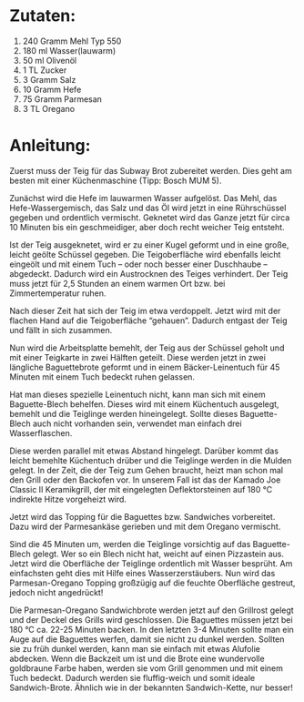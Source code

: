 # Zutaten:

1. 240 Gramm Mehl Typ 550
1. 180 ml    Wasser(lauwarm)
1. 50  ml    Olivenöl
1. 1   TL    Zucker
1. 3   Gramm Salz
1. 10  Gramm Hefe
1. 75  Gramm Parmesan
1. 3   TL    Oregano 

# Anleitung:
Zuerst muss der Teig für das Subway Brot zubereitet werden. Dies geht am besten mit einer Küchenmaschine (Tipp: Bosch MUM 5).

Zunächst wird die Hefe im lauwarmen Wasser aufgelöst. Das Mehl, das Hefe-Wassergemisch, 
das Salz und das Öl wird jetzt in eine Rührschüssel gegeben und ordentlich vermischt. 
Geknetet wird das Ganze jetzt für circa 10 Minuten bis ein geschmeidiger, aber doch recht weicher Teig entsteht.

Ist der Teig ausgeknetet, wird er zu einer Kugel geformt und in eine große, leicht geölte Schüssel gegeben.
Die Teigoberfläche wird ebenfalls leicht eingeölt und mit einem Tuch – oder noch besser einer Duschhaube – abgedeckt.
Dadurch wird ein Austrocknen des Teiges verhindert. Der Teig muss jetzt für 2,5 Stunden an einem warmen Ort bzw. bei Zimmertemperatur ruhen.

Nach dieser Zeit hat sich der Teig im etwa verdoppelt. Jetzt wird mit der flachen Hand auf die Teigoberfläche “gehauen”.
Dadurch entgast der Teig und fällt in sich zusammen.

Nun wird die Arbeitsplatte bemehlt, der Teig aus der Schüssel geholt und mit einer Teigkarte in zwei Hälften geteilt. 
Diese werden jetzt in zwei längliche Baguettebrote geformt und in einem Bäcker-Leinentuch für 45 Minuten mit einem Tuch bedeckt ruhen gelassen.

Hat man dieses spezielle Leinentuch nicht, kann man sich mit einem Baguette-Blech behelfen. Dieses wird mit einem Küchentuch ausgelegt, 
bemehlt und die Teiglinge werden hineingelegt. Sollte dieses Baguette-Blech auch nicht vorhanden sein, verwendet man einfach drei Wasserflaschen.

Diese werden parallel mit etwas Abstand hingelegt. Darüber kommt das leicht bemehlte Küchentuch drüber und die Teiglinge werden in die Mulden gelegt.
In der Zeit, die der Teig zum Gehen braucht, heizt man schon mal den Grill oder den Backofen vor. In unserem Fall ist das
der Kamado Joe Classic II Keramikgrill, der mit eingelegten Deflektorsteinen auf 180 °C indirekte Hitze vorgeheizt wird.

Jetzt wird das Topping für die Baguettes bzw. Sandwiches vorbereitet. Dazu wird der Parmesankäse gerieben und mit dem Oregano vermischt.

Sind die 45 Minuten um, werden die Teiglinge vorsichtig auf das Baguette-Blech gelegt. Wer so ein Blech nicht hat, weicht auf einen Pizzastein aus.
Jetzt wird die Oberfläche der Teiglinge ordentlich mit Wasser besprüht. Am einfachsten geht dies mit Hilfe eines Wasserzerstäubers.
Nun wird das Parmesan-Oregano Topping großzügig auf die feuchte Oberfläche gestreut, jedoch nicht angedrückt!

Die Parmesan-Oregano Sandwichbrote werden jetzt auf den Grillrost gelegt und der Deckel des Grills wird geschlossen.
Die Baguettes müssen jetzt bei 180 °C ca. 22-25 Minuten backen. In den letzten 3-4 Minuten sollte man ein Auge auf die Baguettes werfen, 
damit sie nicht zu dunkel werden. Sollten sie zu früh dunkel werden, kann man sie einfach mit etwas Alufolie abdecken.
Wenn die Backzeit um ist und die Brote eine wundervolle goldbraune Farbe haben, werden sie vom Grill genommen und mit einem Tuch bedeckt.
Dadurch werden sie fluffig-weich und somit ideale Sandwich-Brote. Ähnlich wie in der bekannten Sandwich-Kette, nur besser! 